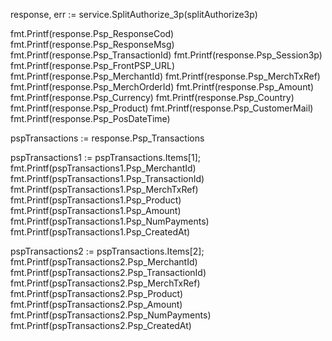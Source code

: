response, err := service.SplitAuthorize_3p(splitAuthorize3p)

fmt.Printf(response.Psp_ResponseCod)
fmt.Printf(response.Psp_ResponseMsg)
fmt.Printf(response.Psp_TransactionId)
fmt.Printf(response.Psp_Session3p)
fmt.Printf(response.Psp_FrontPSP_URL)
fmt.Printf(response.Psp_MerchantId)
fmt.Printf(response.Psp_MerchTxRef)
fmt.Printf(response.Psp_MerchOrderId)
fmt.Printf(response.Psp_Amount)
fmt.Printf(response.Psp_Currency)
fmt.Printf(response.Psp_Country)
fmt.Printf(response.Psp_Product)
fmt.Printf(response.Psp_CustomerMail)
fmt.Printf(response.Psp_PosDateTime)

pspTransactions := response.Psp_Transactions

pspTransactions1 := pspTransactions.Items[1];
fmt.Printf(pspTransactions1.Psp_MerchantId)
fmt.Printf(pspTransactions1.Psp_TransactionId)
fmt.Printf(pspTransactions1.Psp_MerchTxRef)
fmt.Printf(pspTransactions1.Psp_Product)
fmt.Printf(pspTransactions1.Psp_Amount)
fmt.Printf(pspTransactions1.Psp_NumPayments)
fmt.Printf(pspTransactions1.Psp_CreatedAt)


pspTransactions2 := pspTransactions.Items[2];
fmt.Printf(pspTransactions2.Psp_MerchantId)
fmt.Printf(pspTransactions2.Psp_TransactionId)
fmt.Printf(pspTransactions2.Psp_MerchTxRef)
fmt.Printf(pspTransactions2.Psp_Product)
fmt.Printf(pspTransactions2.Psp_Amount)
fmt.Printf(pspTransactions2.Psp_NumPayments)
fmt.Printf(pspTransactions2.Psp_CreatedAt)


